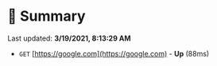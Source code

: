 # 📖 Summary
Last updated: **3/19/2021, 8:13:29 AM**

- `GET` [https://google.com](https://google.com) - **Up** (88ms)
